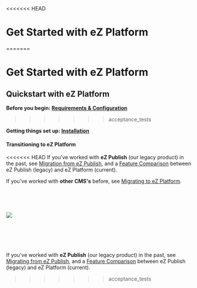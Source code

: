 <<<<<<< HEAD

# Get Started with eZ Platform

=======
# Get Started with eZ Platform

## Quickstart with eZ Platform

**Before you begin: [Requirements & Configuration](requirements_and_system_configuration.md)**
>>>>>>> acceptance_tests

**Getting things set up: [Installation](install_ez_platform.md)**

#### Transitioning to eZ Platform

<<<<<<< HEAD
If you've worked with **eZ Publish** (our legacy product) in the past, see [Migration from eZ Publish](Migration-from-eZ-Publish_31430320.html), and a [Feature Comparison](https://doc.ez.no/display/MAIN/Transitioning+from+eZ+Publish+to+eZ+Platform%3A+Feature+Comparison) between eZ Publish (legacy) and eZ Platform (current).

If you've worked with **other CMS's** before, see [Migrating to eZ Platform](https://doc.ez.no/pages/viewpage.action?pageId=31429532).

 

 

![](docs/getting_started/img/ibex-mountain-small.png)

 
=======
If you've worked with **eZ Publish** (our legacy product) in the past, see [Migrating from eZ Publish](../migrating/migrating_from_ez_publish.md), and a [Feature Comparison](https://doc.ez.no/display/MAIN/Transitioning+from+eZ+Publish+to+eZ+Platform%3A+Feature+Comparison) between eZ Publish (legacy) and eZ Platform (current). 
>>>>>>> acceptance_tests
